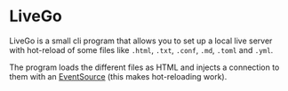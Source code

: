 # LiveGo

LiveGo is a small cli program that allows you to set up a local live server with hot-reload of some files like `.html`, `.txt`, `.conf`, `.md`, `.toml` and `.yml`.

The program loads the different files as HTML and injects a connection to them with an [EventSource](https://developer.mozilla.org/en-US/docs/Web/API/EventSource) (this makes hot-reloading work).
